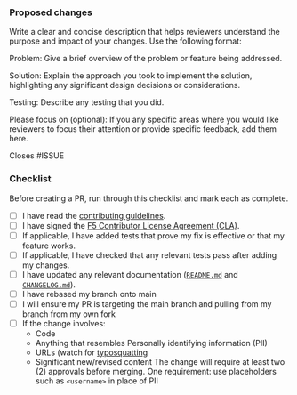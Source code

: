 ### Proposed changes

Write a clear and concise description that helps reviewers understand the purpose and impact of your changes. Use the
following format:

Problem: Give a brief overview of the problem or feature being addressed.

Solution: Explain the approach you took to implement the solution, highlighting any significant design decisions or
considerations.

Testing: Describe any testing that you did.

Please focus on (optional): If you any specific areas where you would like reviewers to focus their attention or provide
specific feedback, add them here.

Closes #ISSUE

### Checklist

Before creating a PR, run through this checklist and mark each as complete.

- [ ] I have read the [contributing guidelines](/CONTRIBUTING.md).
- [ ] I have signed the [F5 Contributor License Agreement (CLA)](https://github.com/f5/.github/blob/main/CLA/cla-markdown.md).
- [ ] If applicable, I have added tests that prove my fix is effective or that my feature works.
- [ ] If applicable, I have checked that any relevant tests pass after adding my changes.
- [ ] I have updated any relevant documentation ([`README.md`](/README.md) and [`CHANGELOG.md`](/CHANGELOG.md)).
- [ ] I have rebased my branch onto main
- [ ] I will ensure my PR is targeting the main branch and pulling from my branch from my own fork
- [ ] If the change involves:
  - Code
  - Anything that resembles Personally identifying information (PII)
  - URLs (watch for [typosquatting](https://support.microsoft.com/en-us/topic/what-is-typosquatting-54a18872-8459-4d47-b3e3-d84d9a362eb0)
  - Significant new/revised content
  The change will require at least two (2) approvals before merging. One requirement: use placeholders such as `<username>` in place of PII
